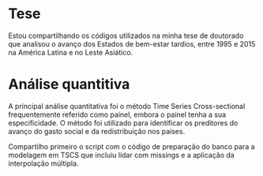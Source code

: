 # Tese

Estou compartilhando os códigos utilizados na minha tese de doutorado que analisou o avanço dos Estados de bem-estar tardios, entre 1995 e 2015 na América Latina e no Leste Asiático. 

# Análise quantitiva

A principal análise quantitativa foi o método Time Series Cross-sectional frequentemente referido como painel, embora o painel tenha a sua especificidade. O método foi utilizado para identificar os preditores do avanço do gasto social e da redistribuição nos países.

Compartilho primeiro o script com o código de preparação do banco para a modelagem em TSCS que incluiu lidar com missings e a aplicação da interpolação múltipla. 

